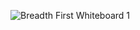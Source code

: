 ![Breadth First Whiteboard 1](https://user-images.githubusercontent.com/63610026/95159851-f3450980-0753-11eb-8003-af3e4ccf447c.png)

